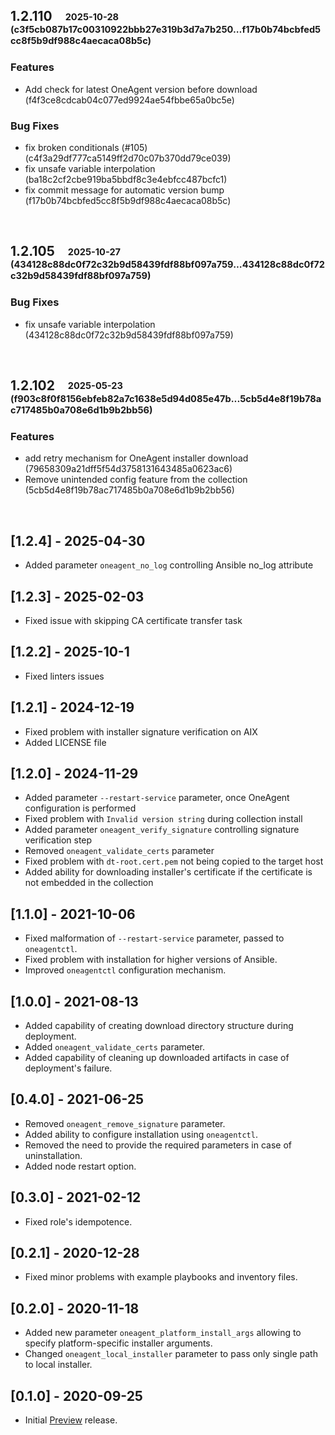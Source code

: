## **1.2.110**&emsp;<sub><sup>2025-10-28 (c3f5cb087b17c00310922bbb27e319b3d7a7b250...f17b0b74bcbfed5cc8f5b9df988c4aecaca08b5c)</sup></sub>

### Features

- Add check for latest OneAgent version before download (f4f3ce8cdcab04c077ed9924ae54fbbe65a0bc5e)

### Bug Fixes

- fix broken conditionals \(\#105\) (c4f3a29df777ca5149ff2d70c07b370dd79ce039)
- fix unsafe variable interpolation (ba18c2cf2cbe919ba5bbdf8c3e4ebfcc487bcfc1)
- fix commit message for automatic version bump (f17b0b74bcbfed5cc8f5b9df988c4aecaca08b5c)

<br>

## **1.2.105**&emsp;<sub><sup>2025-10-27 (434128c88dc0f72c32b9d58439fdf88bf097a759...434128c88dc0f72c32b9d58439fdf88bf097a759)</sup></sub>

### Bug Fixes

- fix unsafe variable interpolation (434128c88dc0f72c32b9d58439fdf88bf097a759)

<br>

## **1.2.102**&emsp;<sub><sup>2025-05-23 (f903c8f0f8156ebfeb82a7c1638e5d94d085e47b...5cb5d4e8f19b78ac717485b0a708e6d1b9b2bb56)</sup></sub>

### Features

- add retry mechanism for OneAgent installer download (79658309a21dff5f54d3758131643485a0623ac6)
- Remove unintended config feature from the collection (5cb5d4e8f19b78ac717485b0a708e6d1b9b2bb56)

<br>

## [1.2.4] - 2025-04-30
- Added parameter `oneagent_no_log` controlling Ansible no_log attribute

## [1.2.3] - 2025-02-03
- Fixed issue with skipping CA certificate transfer task

## [1.2.2] - 2025-10-1
- Fixed linters issues

## [1.2.1] - 2024-12-19
- Fixed problem with installer signature verification on AIX
- Added LICENSE file

## [1.2.0] - 2024-11-29

- Added parameter `--restart-service` parameter, once OneAgent configuration is performed
- Fixed problem with `Invalid version string` during collection install
- Added parameter `oneagent_verify_signature` controlling signature verification step
- Removed `oneagent_validate_certs` parameter
- Fixed problem with `dt-root.cert.pem` not being copied to the target host
- Added ability for downloading installer's certificate if the certificate is not embedded in the collection

## [1.1.0] - 2021-10-06

- Fixed malformation of `--restart-service` parameter, passed to `oneagentctl`.
- Fixed problem with installation for higher versions of Ansible.
- Improved `oneagentctl` configuration mechanism.

## [1.0.0] - 2021-08-13

- Added capability of creating download directory structure during deployment.
- Added `oneagent_validate_certs` parameter.
- Added capability of cleaning up downloaded artifacts in case of deployment's failure.

## [0.4.0] - 2021-06-25

- Removed `oneagent_remove_signature` parameter.
- Added ability to configure installation using `oneagentctl`.
- Removed the need to provide the required parameters in case of uninstallation.
- Added node restart option.

## [0.3.0] - 2021-02-12

- Fixed role's idempotence.

## [0.2.1] - 2020-12-28

- Fixed minor problems with example playbooks and inventory files.

## [0.2.0] - 2020-11-18

- Added new parameter `oneagent_platform_install_args` allowing to specify platform-specific installer arguments.
- Changed `oneagent_local_installer` parameter to pass only single path to local installer.

## [0.1.0] - 2020-09-25

- Initial [Preview](https://www.dynatrace.com/support/help/shortlink/preview-and-early-adopter-releases) release.
